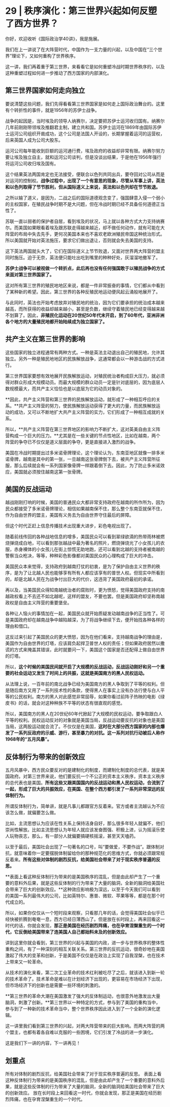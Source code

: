 # 29 | 秩序演化：第三世界兴起如何反塑了西方世界？

你好，欢迎收听《国际政治学40讲》，我是施展。

我们在上一讲说了在大阵营时代，中国作为一支力量的兴起，以及中国在“三个世界”理论下，又如何重构了世界秩序。

这一讲，我们再着重于第三世界，来看看它是如何重塑冷战时期世界秩序的，以及这种重塑过程如何进一步推动了西方国家的内部演化。

## 第三世界国家如何走向独立

要说清楚这些问题，我们先得看看第三世界国家是如何走上国际政治舞台的。这里有个转折性的事件，就是1956年的苏伊士战争。

战争的起因是，当时埃及的领导人纳赛尔，决定要把苏伊士运河收归国有。纳赛尔几年前刚刚带领埃及推翻君主制，建立共和国。苏伊士运河在1869年由国际苏伊士运河公司组织开凿成功，这个公司是法国人开设的，长期掌握着运河的运营权，后来英国人成为公司大股东。

运河公司每年能收到巨额的运河通行费，埃及政府的收益却非常有限。纳赛尔努力要让埃及独立自主，就和运河公司谈判，但是没谈出结果，于是他在1956年强行将运河公司收归埃及国有。

这个结果英法两国肯定也无法接受，便联合以色列共同出兵，要夺回对公司从而是对运河的控制权。**战争过程中，出现了一个有意思的现象，尽管从军事上讲，英法和以色列取得了节节胜利，但从国际道义上来说，英法和以色列却在节节败退。**

之所以输了道义，是因为，二战之后的国际道德观念变了，强国肆意入侵一个弱小的主权国家，在殖民战争时期不是大问题，但在冷战时期已经不具备任何道德正当性了。

苏联一直以弱者的保护者自居，看到埃及的状况，马上就以各种方式大力支持纳赛尔。而美国如果眼看着埃及跟苏联走得越来越近，却不做任何动作，就有可能在大阵营的布局中失去先手，更何况美国本来也不喜欢老欧洲殖民帝国这种统治形式。所以美国就开始对英法施压，要求它们做出退让，否则就会失去美国的支持。

这下英法两国就头大了，它们在国际道义上节节败退，又面对世界两大阵营的盟主同时施压。迫于无奈，英法便只能吐出吃到嘴里的种种好处，灰溜溜地撤军了。

**苏伊士战争可以被视做一个转折点，此后再也没有任何强国敢于以殖民战争的方式来面对第三世界国家了。**

这对所有第三世界的殖民地地区来说，都是一件非常振奋的事情，它们都从中看到了某种新的希望。因此，第三世界的各种反殖民地运动便风起云涌般地展开了。

与此同时，英法也开始考虑放弃对殖民地的统治，因为它们要承担的统治成本越来越高，而所获得的收益却越来越小，甚至是负数，继续守着殖民地已经变得越来越不划算了。因此，**非殖民化运动在20世纪50年代末开启，到了60年代，亚洲非洲各个地方的大量殖民地都开始陆续成为独立国家了。**

## 共产主义在第三世界的影响

这些国家的独立进程通常有两种方式。一种是英法主动退出自己的殖民地，允许其独立。另外一种是殖民地地区的民族解放战争，这通常都会以一种游击战的方式进行。

第三世界国家要想有效地展开民族解放运动，对殖民统治者构成巨大压力，就必须得对群众形成大规模动员。而最大规模的群众动员一定是针对底层的，因为底层人数规模最大，而共产主义恰恰也是以底层为它的动员对象的。

**因此，共产主义阵营和第三世界的民族解放运动，就形成了一种相互呼应的关系。**共产主义阵营的努力，使民族解放运动获得了更大的力量，而民族解放运动的成功，又可以不断地扩大共产主义阵营的实力，它们形成了一种相互成就的关系。

所以，**共产主义阵营在第三世界地区的影响力不断扩大，这对英美自由主义阵营构成一个巨大的压力。**尤其是在一些关键的节点性地区，比如在越南，两个阵营的争夺已不仅仅是道义层面的争夺，更是直接进入激烈的战争。

美国在冷战时期提出过多米诺骨牌理论，这个理论认为，东南亚地区就像一排多米诺骨牌，越南是其中的第一张，一旦越南这张骨牌倒下去，被共产主义阵营所征服，那么后续就会有一系列国家像骨牌一样跟着倒下去。因此，为了防止多米诺效应，美国就必须按住越南这第一张骨牌。

## 美国的反战运动

越战刚刚打响的时候，美国的普通民众大都非常支持政府在越南的所作所为，因为民众都接受了多米诺骨牌理论，相信如果越南保不住，那么整个东南亚就保不住，作为自由世界的盟主，美国有义务去为自由世界守住最后的屏障。

但这个时代正赶上信息传播技术出现重大进步，彩色电视出现了。

随着前线传回的各种战地信息的增多，美国民众可以看到翠绿欲滴的热带雨林被燃烧弹烧成白地，可以看到那张越战中最为著名的照片，燃烧弹烧光了小女孩儿的衣服，赤身裸体的小女孩儿在街上惊慌无助地跑，还可以看到北越的支持者被南越的警察当众枪决，等等，种种彩色影像都对美国民众的心理构成了巨大的冲击。

美国民众本来觉得，支持政府到越南打仗的初衷，是为了保护自由主义世界的秩序，是为了让北越人民也能够享有所有人都应该享有的普世人权。但现实中所看到的，却是北越人民在为战争付出巨大的代价，这违背了美国政府最初的承诺。

再以及，当美国民众得知南越统治者的腐败时，更为愤怒，觉得美国政府支持的南越政权看上不去还不如北越呢，这样的盟友，不要也罢。但是美国政府却坚称南越政权是自由主义阵营的重要堡垒。

各种让人恼火的事情加在一起，美国民众就开始质疑发动越南战争的正当性了。可是美国政府却在越南战争中越陷越深，为了将战争继续下去，便开始找各种各样的理由和借口。

这反过来引起了美国民众的更大愤怒，因为在他们看来，支持越南战争的理由是，美国作为自由世界的灯塔，应该肩负起捍卫普世人权的责任；但如果政府居然以撒谎的方式来掩盖其错误，此时就要问一下，美国这个国家是否还配得上做自由世界的灯塔。

所以，**这个时候的美国民间就开启了大规模的反战运动，反战运动刚好和另一个重要的社会运动又发生了时间上的共振，这就是美国南方的黑人民权运动。**

从法理上说，一百年前的南北战争已经为美国南方的黑人争取到了平等的权利。但是随后南方又用了一系列技术性的条款，使得黑人在事实上没有办法行使与白人平等的公民权利。南方的黑人对此感觉非常屈辱，如果你看过前阵子热映的电影《绿皮书》的话，就会对这种种族不平等的状态有很直观的感觉。

所以，美国南方的黑人在20世纪60年代掀起了大规模的民权运动，要争取跟白人平等的权利。民权运动反对的对象就是美国当局，反战运动要反抗的对象也是美国当局，这两股运动就合流了。不仅仅是在美国，**这时在大部分西方国家的内部也爆发了一系列反政府的示威、游行，甚至暴力的对抗。这一系列对抗行动被后人称作1968年的“五月风暴”。**

## 反体制行为带来的创新效应

五月风暴中，西方民众要反对的是建制化的制度，而建制化制度的总代表，就是美国政府。对第三世界来说，他们要反抗一个不公正的资本主义秩序，资本主义秩序的总代表也是美国。**所有这些又跟美国国内的反战运动和黑人民权运动，合流到了一起，形成了巨大的共振效应，在美国、在整个西方都引发了一系列非常深远的反体制行为。**

所谓反体制行为，简单讲，就是凡事儿都跟官方反着来。官方或者主流越认为不应该怎么做，就偏要怎么做。

比如，主流思想认为应该在性关系上保持洁身自好，那么很多年轻人就偏不，他们崇尚性解放。比如主流思想认为年轻人就应该发奋图强、积极上进，认为摇滚乐使人玩物丧志，那么，有一部分人就偏要搞硬核摇滚，甚至天天嗑药。

以至于最后，美国社会出现了一句著名的口号，叫“要做爱，不要作战”。跟体制对抗，就意味着你一定要摆脱体制留给你的那种规范化的思维方式，你就必须跟常规反着来。**所有这些对体制的剧烈反抗，给美国社会带来了对于现实秩序普遍的反思。**

**表面上看这种反体制行为带来的是美国秩序的混乱，但是由此却产生了一个重要的意料外后果，就是这些反体制的行为带来了大量的脑洞，全新的脑洞给美国社会带来了巨大的创新效应。**这种效应影响极为深远，以至于今天我们可以看到的美国一系列最伟大的公司，比如英特尔、惠普、微软、苹果等等，都是在那个时代成立的。

所以，如果你仅仅从一个短时段来观察，只看那几年的话，会觉得美国社会似乎已经快被折腾到奄奄一息，西方已经日薄西山了。但是放在长时段上，再来回看这一时代的话，你就会发现，**那正是美国在经历剧烈阵痛，也在孕育涅槃重生的一个时代，它反倒给美国带来了连美国人自己都始料未及的创新效应。**

讲到这里你就会看到，第三世界的兴起与美国的内政，进一步与世界秩序的整体性重构之间，有了一种深刻的相互关联关系。第三世界的反抗运动，很奇妙地在美国激起了伟大的变革和创新，于是美国不仅仅是在政治上实现了自我涅槃，也在技术上带来又一轮革命。

从技术的演化来看，第二次工业革命的技术红利被吃尽了之后，就该进入到新一轮的技术革命了。技术革命是难以在计划经济下出现的，更容易在市场经济下出现，但市场经济下的创新也是需要一些环境的刺激的。

**第三世界的革命大潮在美国激发了强大的反体制运动，也很意外地激发出大量脑洞，刺激了创新。**第三世界以一种特定的方式，参与到了美国的重构当中，参与到了一种新的技术革命当中，整个世界秩序因此进入到了一个全新的演化逻辑。

这一讲里我们看到第三世界的兴起，对两大阵营带来的巨大影响。而两大阵营的两个盟主，也都有着各自难以克服的一些困境，它们引发了冷战的进一步演化。

这是我们下一讲的内容，下一讲再见！


## 划重点

所有对体制的剧烈反抗，给美国社会带来了对于现实秩序普遍的反思。 表面上看这种反体制行为带来的是美国秩序的混乱，但是由此却产生了一个重要的意料外后果，就是这些反体制的行为带来了大量的脑洞，全新的脑洞给美国社会带来了巨大的创新效应。 放在长时段上来回看这一时代，你就会发现，那正是美国在经历剧烈阵痛，也在孕育涅槃重生的一个时代。

